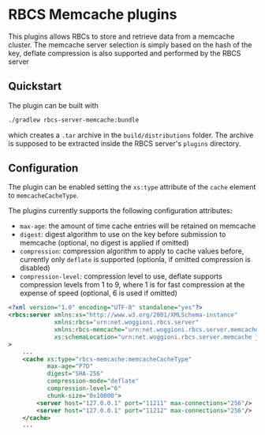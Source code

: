 # RBCS Memcache plugins

This plugins allows RBCs to store and retrieve data from a memcache cluster.
The memcache server selection is simply based on the hash of the key, 
deflate compression is also supported and performed by the RBCS server

## Quickstart
The plugin can be built with
```bash
./gradlew rbcs-server-memcache:bundle
```
which creates a `.tar` archive in the `build/distributions` folder. 
The archive is supposed to be extracted inside the RBCS server's `plugins` directory.

## Configuration

The plugin can be enabled setting the `xs:type` attribute of the `cache` element
to `memcacheCacheType`.

The plugins currently supports the following configuration attributes:
- `max-age`: the amount of time cache entries will be retained on memcache
- `digest`: digest algorithm to use on the key before submission 
  to memcache (optional, no digest is applied if omitted)
- `compression`: compression algorithm to apply to cache values before, 
  currently only `deflate` is supported (optionla, if omitted compression is disabled)
- `compression-level`: compression level to use, deflate supports compression levels from 1 to 9, 
  where 1 is for fast compression at the expense of speed (optional, 6 is used if omitted)
```xml
<?xml version="1.0" encoding="UTF-8" standalone="yes"?>
<rbcs:server xmlns:xs="http://www.w3.org/2001/XMLSchema-instance"
             xmlns:rbcs="urn:net.woggioni.rbcs.server"
             xmlns:rbcs-memcache="urn:net.woggioni.rbcs.server.memcache"
             xs:schemaLocation="urn:net.woggioni.rbcs.server.memcache jpms://net.woggioni.rbcs.server.memcache/net/woggioni/rbcs/server/memcache/schema/rbcs-memcache.xsd urn:net.woggioni.rbcs.server jpms://net.woggioni.rbcs.server/net/woggioni/rbcs/server/schema/rbcs-server.xsd"
>
    ...
    <cache xs:type="rbcs-memcache:memcacheCacheType" 
           max-age="P7D"
           digest="SHA-256"
           compression-mode="deflate"
           compression-level="6"
           chunk-size="0x10000">
        <server host="127.0.0.1" port="11211" max-connections="256"/>
        <server host="127.0.0.1" port="11212" max-connections="256"/>
    </cache>
    ...
```